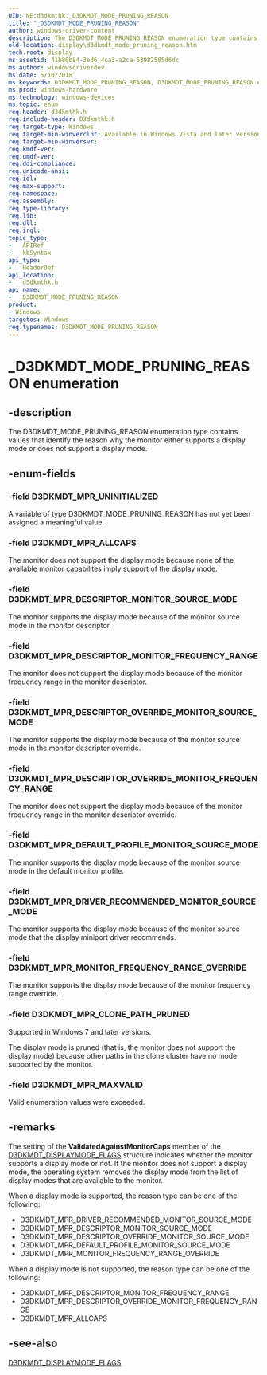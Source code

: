 ```yaml
---
UID: NE:d3dkmthk._D3DKMDT_MODE_PRUNING_REASON
title: "_D3DKMDT_MODE_PRUNING_REASON"
author: windows-driver-content
description: The D3DKMDT_MODE_PRUNING_REASON enumeration type contains values that identify the reason why the monitor either supports a display mode or does not support a display mode.
old-location: display\d3dkmdt_mode_pruning_reason.htm
tech.root: display
ms.assetid: 41b80b84-3ed6-4ca3-a2ca-63982585d6dc
ms.author: windowsdriverdev
ms.date: 5/10/2018
ms.keywords: D3DKMDT_MODE_PRUNING_REASON, D3DKMDT_MODE_PRUNING_REASON enumeration [Display Devices], D3DKMDT_MPR_ALLCAPS, D3DKMDT_MPR_CLONE_PATH_PRUNED, D3DKMDT_MPR_DEFAULT_PROFILE_MONITOR_SOURCE_MODE, D3DKMDT_MPR_DESCRIPTOR_MONITOR_FREQUENCY_RANGE, D3DKMDT_MPR_DESCRIPTOR_MONITOR_SOURCE_MODE, D3DKMDT_MPR_DESCRIPTOR_OVERRIDE_MONITOR_FREQUENCY_RANGE, D3DKMDT_MPR_DESCRIPTOR_OVERRIDE_MONITOR_SOURCE_MODE, D3DKMDT_MPR_DRIVER_RECOMMENDED_MONITOR_SOURCE_MODE, D3DKMDT_MPR_MAXVALID, D3DKMDT_MPR_MONITOR_FREQUENCY_RANGE_OVERRIDE, D3DKMDT_MPR_UNINITIALIZED, OpenGL_Structs_e0bd4d47-ff41-4899-8c2a-3738e40ad653.xml, _D3DKMDT_MODE_PRUNING_REASON, d3dkmthk/D3DKMDT_MODE_PRUNING_REASON, d3dkmthk/D3DKMDT_MPR_ALLCAPS, d3dkmthk/D3DKMDT_MPR_CLONE_PATH_PRUNED, d3dkmthk/D3DKMDT_MPR_DEFAULT_PROFILE_MONITOR_SOURCE_MODE, d3dkmthk/D3DKMDT_MPR_DESCRIPTOR_MONITOR_FREQUENCY_RANGE, d3dkmthk/D3DKMDT_MPR_DESCRIPTOR_MONITOR_SOURCE_MODE, d3dkmthk/D3DKMDT_MPR_DESCRIPTOR_OVERRIDE_MONITOR_FREQUENCY_RANGE, d3dkmthk/D3DKMDT_MPR_DESCRIPTOR_OVERRIDE_MONITOR_SOURCE_MODE, d3dkmthk/D3DKMDT_MPR_DRIVER_RECOMMENDED_MONITOR_SOURCE_MODE, d3dkmthk/D3DKMDT_MPR_MAXVALID, d3dkmthk/D3DKMDT_MPR_MONITOR_FREQUENCY_RANGE_OVERRIDE, d3dkmthk/D3DKMDT_MPR_UNINITIALIZED, display.d3dkmdt_mode_pruning_reason
ms.prod: windows-hardware
ms.technology: windows-devices
ms.topic: enum
req.header: d3dkmthk.h
req.include-header: D3dkmthk.h
req.target-type: Windows
req.target-min-winverclnt: Available in Windows Vista and later versions of the Windows operating systems.
req.target-min-winversvr: 
req.kmdf-ver: 
req.umdf-ver: 
req.ddi-compliance: 
req.unicode-ansi: 
req.idl: 
req.max-support: 
req.namespace: 
req.assembly: 
req.type-library: 
req.lib: 
req.dll: 
req.irql: 
topic_type:
-	APIRef
-	kbSyntax
api_type:
-	HeaderDef
api_location:
-	d3dkmthk.h
api_name:
-	D3DKMDT_MODE_PRUNING_REASON
product:
- Windows
targetos: Windows
req.typenames: D3DKMDT_MODE_PRUNING_REASON
---
```


# _D3DKMDT_MODE_PRUNING_REASON enumeration


## -description


The D3DKMDT_MODE_PRUNING_REASON enumeration type contains values that identify the reason why the monitor either supports a display mode or does not support a display mode. 


## -enum-fields




### -field D3DKMDT_MPR_UNINITIALIZED

A variable of type D3DKMDT_MODE_PRUNING_REASON has not yet been assigned a meaningful value. 


### -field D3DKMDT_MPR_ALLCAPS

The monitor does not support the display mode because none of the available monitor capabilites imply support of the display mode. 


### -field D3DKMDT_MPR_DESCRIPTOR_MONITOR_SOURCE_MODE

The monitor supports the display mode because of the monitor source mode in the monitor descriptor.


### -field D3DKMDT_MPR_DESCRIPTOR_MONITOR_FREQUENCY_RANGE

The monitor does not support the display mode because of the monitor frequency range in the monitor descriptor. 


### -field D3DKMDT_MPR_DESCRIPTOR_OVERRIDE_MONITOR_SOURCE_MODE

The monitor supports the display mode because of the monitor source mode in the monitor descriptor override. 


### -field D3DKMDT_MPR_DESCRIPTOR_OVERRIDE_MONITOR_FREQUENCY_RANGE

The monitor does not support the display mode because of the monitor frequency range in the monitor descriptor override. 


### -field D3DKMDT_MPR_DEFAULT_PROFILE_MONITOR_SOURCE_MODE

The monitor supports the display mode because of the monitor source mode in the default monitor profile. 


### -field D3DKMDT_MPR_DRIVER_RECOMMENDED_MONITOR_SOURCE_MODE

The monitor supports the display mode because of the monitor source mode that the display miniport driver recommends. 


### -field D3DKMDT_MPR_MONITOR_FREQUENCY_RANGE_OVERRIDE

The monitor supports the display mode because of the monitor frequency range override. 


### -field D3DKMDT_MPR_CLONE_PATH_PRUNED

Supported in Windows 7 and later versions.

The display mode is pruned (that is, the monitor does not support the display mode) because other paths in the clone cluster have no mode supported by the monitor. 


### -field D3DKMDT_MPR_MAXVALID

Valid enumeration values were exceeded. 


## -remarks



The setting of the <b>ValidatedAgainstMonitorCaps</b> member of the <a href="https://msdn.microsoft.com/library/windows/hardware/ff545991">D3DKMDT_DISPLAYMODE_FLAGS</a> structure indicates whether the monitor supports a display mode or not. If the monitor does not support a display mode, the operating system removes the display mode from the list of display modes that are available to the monitor.

When a display mode is supported, the reason type can be one of the following:

<ul>
<li>
D3DKMDT_MPR_DRIVER_RECOMMENDED_MONITOR_SOURCE_MODE

</li>
<li>
D3DKMDT_MPR_DESCRIPTOR_MONITOR_SOURCE_MODE

</li>
<li>
D3DKMDT_MPR_DESCRIPTOR_OVERRIDE_MONITOR_SOURCE_MODE

</li>
<li>
D3DKMDT_MPR_DEFAULT_PROFILE_MONITOR_SOURCE_MODE

</li>
<li>
D3DKMDT_MPR_MONITOR_FREQUENCY_RANGE_OVERRIDE

</li>
</ul>
When a display mode is not supported, the reason type can be one of the following:

<ul>
<li>
D3DKMDT_MPR_DESCRIPTOR_MONITOR_FREQUENCY_RANGE

</li>
<li>
D3DKMDT_MPR_DESCRIPTOR_OVERRIDE_MONITOR_FREQUENCY_RANGE

</li>
<li>
D3DKMDT_MPR_ALLCAPS

</li>
</ul>



## -see-also




<a href="https://msdn.microsoft.com/library/windows/hardware/ff545991">D3DKMDT_DISPLAYMODE_FLAGS</a>
 

 

